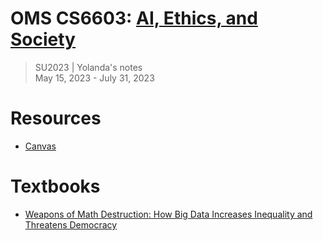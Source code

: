 # OMS CS6603: [AI, Ethics, and Society](https://omscs.gatech.edu/cs-6603-ai-ethics-and-society)
> SU2023 | Yolanda's notes <br>
> May 15, 2023 - July 31, 2023

# Resources
- [Canvas](https://gatech.instructure.com/courses/320388)

# Textbooks
- [Weapons of Math Destruction: How Big Data Increases Inequality and Threatens Democracy](https://www.amazon.com/Weapons-of-Math-Destruction-audiobook/dp/B01JPAE44S/ref=tmm_aud_swatch_0?_encoding=UTF8&qid=&sr=)